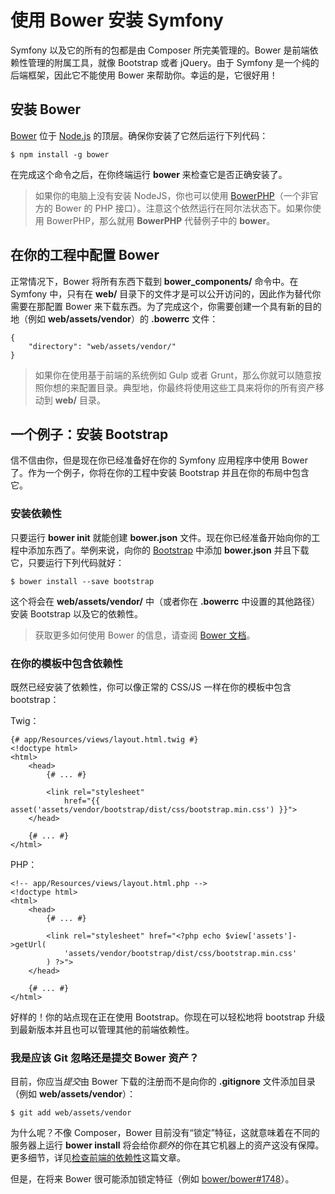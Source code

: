 # 使用 Bower 安装 Symfony

Symfony 以及它的所有的包都是由 Composer 所完美管理的。Bower 是前端依赖性管理的附属工具，就像 Bootstrap 或者 jQuery。由于 Symfony 是一个纯的后端框架，因此它不能使用 Bower 来帮助你。幸运的是，它很好用！  

## 安装 Bower

[Bower](http://bower.io/) 位于 [Node.js](https://nodejs.org/) 的顶层。确保你安装了它然后运行下列代码：  

```
$ npm install -g bower
```

在完成这个命令之后，在你终端运行 **bower** 来检查它是否正确安装了。  

> 如果你的电脑上没有安装 NodeJS，你也可以使用 [BowerPHP](http://bowerphp.org/)（一个非官方的 Bower 的 PHP 接口）。注意这个依然运行在阿尔法状态下。如果你使用 BowerPHP，那么就用 **BowerPHP** 代替例子中的 **bower**。  

## 在你的工程中配置 Bower

正常情况下，Bower 将所有东西下载到 **bower_components/** 命令中。在 Symfony 中，只有在 **web/** 目录下的文件才是可以公开访问的，因此作为替代你需要在那配置 Bower 来下载东西。为了完成这个，你需要创建一个具有新的目的地（例如 **web/assets/vendor**）的 **.bowerrc** 文件：  

```
{
    "directory": "web/assets/vendor/"
}
```

> 如果你在使用基于前端的系统例如 Gulp 或者 Grunt，那么你就可以随意按照你想的来配置目录。典型地，你最终将使用这些工具来将你的所有资产移动到 **web/** 目录。  

## 一个例子：安装 Bootstrap

信不信由你，但是现在你已经准备好在你的 Symfony 应用程序中使用 Bower 了。作为一个例子，你将在你的工程中安装 Bootstrap 并且在你的布局中包含它。  

### 安装依赖性

只要运行 **bower init** 就能创建 **bower.json** 文件。现在你已经准备开始向你的工程中添加东西了。举例来说，向你的 [Bootstrap](http://getbootstrap.com/) 中添加 **bower.json** 并且下载它，只要运行下列代码就好：  

```
$ bower install --save bootstrap
```

这个将会在 **web/assets/vendor/** 中（或者你在 **.bowerrc** 中设置的其他路径）安装 Bootstrap 以及它的依赖性。  

> 获取更多如何使用 Bower 的信息，请查阅 [Bower 文档](http://bower.io/)。  

### 在你的模板中包含依赖性

既然已经安装了依赖性，你可以像正常的 CSS/JS 一样在你的模板中包含 bootstrap：  

Twig：  

```
{# app/Resources/views/layout.html.twig #}
<!doctype html>
<html>
    <head>
        {# ... #}

        <link rel="stylesheet"
            href="{{ asset('assets/vendor/bootstrap/dist/css/bootstrap.min.css') }}">
    </head>

    {# ... #}
</html>
```

PHP：  

```
<!-- app/Resources/views/layout.html.php -->
<!doctype html>
<html>
    <head>
        {# ... #}

        <link rel="stylesheet" href="<?php echo $view['assets']->getUrl(
            'assets/vendor/bootstrap/dist/css/bootstrap.min.css'
        ) ?>">
    </head>

    {# ... #}
</html>
```

好样的！你的站点现在正在使用 Bootstrap。你现在可以轻松地将 bootstrap 升级到最新版本并且也可以管理其他的前端依赖性。  

### 我是应该 Git 忽略还是提交 Bower 资产？

目前，你应当*提交*由 Bower 下载的注册而不是向你的 **.gitignore** 文件添加目录（例如 **web/assets/vendor**）：  

```
$ git add web/assets/vendor
```

为什么呢？不像 Composer，Bower 目前没有“锁定”特征，这就意味着在不同的服务器上运行 **bower install** 将会给你*额外*的你在其它机器上的资产这没有保障。更多细节，详见[检查前端的依赖性](http://addyosmani.com/blog/checking-in-front-end-dependencies/)这篇文章。  

但是，在将来 Bower 很可能添加锁定特征（例如 [bower/bower#1748](https://github.com/bower/bower/pull/1748)）。  
